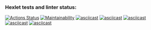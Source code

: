 ### Hexlet tests and linter status:
[![Actions Status](https://github.com/CherSula/python-project-49/actions/workflows/hexlet-check.yml/badge.svg)](https://github.com/CherSula/python-project-49/actions)
[![Maintainability](https://api.codeclimate.com/v1/badges/2b04efda0a71f803f611/maintainability)](https://codeclimate.com/github/CherSula/python-project-49/maintainability)
[![asciicast](https://asciinema.org/a/646142.svg)](https://asciinema.org/a/646142)
[![asciicast](https://asciinema.org/a/646192.svg)](https://asciinema.org/a/646192)
[![asciicast](https://asciinema.org/a/646235.svg)](https://asciinema.org/a/646235)
[![asciicast](https://asciinema.org/a/647240.svg)](https://asciinema.org/a/647240)
[![asciicast](https://asciinema.org/a/647250.svg)](https://asciinema.org/a/647250)